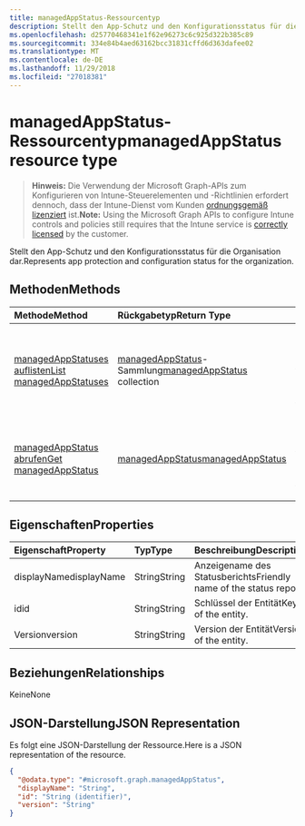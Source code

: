 ```yaml
---
title: managedAppStatus-Ressourcentyp
description: Stellt den App-Schutz und den Konfigurationsstatus für die Organisation dar.
ms.openlocfilehash: d25770468341e1f62e96273c6c925d322b385c89
ms.sourcegitcommit: 334e84b4aed63162bcc31831cffd6d363dafee02
ms.translationtype: MT
ms.contentlocale: de-DE
ms.lasthandoff: 11/29/2018
ms.locfileid: "27018381"
---
```

# <a name="managedappstatus-resource-type"></a><span data-ttu-id="9ad26-103">managedAppStatus-Ressourcentyp</span><span class="sxs-lookup"><span data-stu-id="9ad26-103">managedAppStatus resource type</span></span>

> <span data-ttu-id="9ad26-104">**Hinweis:** Die Verwendung der Microsoft Graph-APIs zum Konfigurieren von Intune-Steuerelementen und -Richtlinien erfordert dennoch, dass der Intune-Dienst vom Kunden [ordnungsgemäß lizenziert](https://go.microsoft.com/fwlink/?linkid=839381) ist.</span><span class="sxs-lookup"><span data-stu-id="9ad26-104">**Note:** Using the Microsoft Graph APIs to configure Intune controls and policies still requires that the Intune service is [correctly licensed](https://go.microsoft.com/fwlink/?linkid=839381) by the customer.</span></span>

<span data-ttu-id="9ad26-105">Stellt den App-Schutz und den Konfigurationsstatus für die Organisation dar.</span><span class="sxs-lookup"><span data-stu-id="9ad26-105">Represents app protection and configuration status for the organization.</span></span>
## <a name="methods"></a><span data-ttu-id="9ad26-106">Methoden</span><span class="sxs-lookup"><span data-stu-id="9ad26-106">Methods</span></span>
|<span data-ttu-id="9ad26-107">Methode</span><span class="sxs-lookup"><span data-stu-id="9ad26-107">Method</span></span>|<span data-ttu-id="9ad26-108">Rückgabetyp</span><span class="sxs-lookup"><span data-stu-id="9ad26-108">Return Type</span></span>|<span data-ttu-id="9ad26-109">Beschreibung</span><span class="sxs-lookup"><span data-stu-id="9ad26-109">Description</span></span>|
|:---|:---|:---|
|[<span data-ttu-id="9ad26-110">managedAppStatuses auflisten</span><span class="sxs-lookup"><span data-stu-id="9ad26-110">List managedAppStatuses</span></span>](../api/intune-mam-managedappstatus-list.md)|<span data-ttu-id="9ad26-111">[managedAppStatus](../resources/intune-mam-managedappstatus.md)-Sammlung</span><span class="sxs-lookup"><span data-stu-id="9ad26-111">[managedAppStatus](../resources/intune-mam-managedappstatus.md) collection</span></span>|<span data-ttu-id="9ad26-112">Auflisten von Eigenschaften und Beziehungen der [managedAppStatus](../resources/intune-mam-managedappstatus.md)-Objekte.</span><span class="sxs-lookup"><span data-stu-id="9ad26-112">List properties and relationships of the [managedAppStatus](../resources/intune-mam-managedappstatus.md) objects.</span></span>|
|[<span data-ttu-id="9ad26-113">managedAppStatus abrufen</span><span class="sxs-lookup"><span data-stu-id="9ad26-113">Get managedAppStatus</span></span>](../api/intune-mam-managedappstatus-get.md)|[<span data-ttu-id="9ad26-114">managedAppStatus</span><span class="sxs-lookup"><span data-stu-id="9ad26-114">managedAppStatus</span></span>](../resources/intune-mam-managedappstatus.md)|<span data-ttu-id="9ad26-115">Lesen von Eigenschaften und Beziehungen des [managedAppStatus](../resources/intune-mam-managedappstatus.md)-Objekts.</span><span class="sxs-lookup"><span data-stu-id="9ad26-115">Read properties and relationships of the [managedAppStatus](../resources/intune-mam-managedappstatus.md) object.</span></span>|

## <a name="properties"></a><span data-ttu-id="9ad26-116">Eigenschaften</span><span class="sxs-lookup"><span data-stu-id="9ad26-116">Properties</span></span>
|<span data-ttu-id="9ad26-117">Eigenschaft</span><span class="sxs-lookup"><span data-stu-id="9ad26-117">Property</span></span>|<span data-ttu-id="9ad26-118">Typ</span><span class="sxs-lookup"><span data-stu-id="9ad26-118">Type</span></span>|<span data-ttu-id="9ad26-119">Beschreibung</span><span class="sxs-lookup"><span data-stu-id="9ad26-119">Description</span></span>|
|:---|:---|:---|
|<span data-ttu-id="9ad26-120">displayName</span><span class="sxs-lookup"><span data-stu-id="9ad26-120">displayName</span></span>|<span data-ttu-id="9ad26-121">String</span><span class="sxs-lookup"><span data-stu-id="9ad26-121">String</span></span>|<span data-ttu-id="9ad26-122">Anzeigename des Statusberichts</span><span class="sxs-lookup"><span data-stu-id="9ad26-122">Friendly name of the status report.</span></span>|
|<span data-ttu-id="9ad26-123">id</span><span class="sxs-lookup"><span data-stu-id="9ad26-123">id</span></span>|<span data-ttu-id="9ad26-124">String</span><span class="sxs-lookup"><span data-stu-id="9ad26-124">String</span></span>|<span data-ttu-id="9ad26-125">Schlüssel der Entität</span><span class="sxs-lookup"><span data-stu-id="9ad26-125">Key of the entity.</span></span>|
|<span data-ttu-id="9ad26-126">Version</span><span class="sxs-lookup"><span data-stu-id="9ad26-126">version</span></span>|<span data-ttu-id="9ad26-127">String</span><span class="sxs-lookup"><span data-stu-id="9ad26-127">String</span></span>|<span data-ttu-id="9ad26-128">Version der Entität</span><span class="sxs-lookup"><span data-stu-id="9ad26-128">Version of the entity.</span></span>|

## <a name="relationships"></a><span data-ttu-id="9ad26-129">Beziehungen</span><span class="sxs-lookup"><span data-stu-id="9ad26-129">Relationships</span></span>
<span data-ttu-id="9ad26-130">Keine</span><span class="sxs-lookup"><span data-stu-id="9ad26-130">None</span></span>
## <a name="json-representation"></a><span data-ttu-id="9ad26-131">JSON-Darstellung</span><span class="sxs-lookup"><span data-stu-id="9ad26-131">JSON Representation</span></span>
<span data-ttu-id="9ad26-132">Es folgt eine JSON-Darstellung der Ressource.</span><span class="sxs-lookup"><span data-stu-id="9ad26-132">Here is a JSON representation of the resource.</span></span>
<!-- {
  "blockType": "resource",
  "keyProperty": "id",
  "@odata.type": "microsoft.graph.managedAppStatus"
}
-->
``` json
{
  "@odata.type": "#microsoft.graph.managedAppStatus",
  "displayName": "String",
  "id": "String (identifier)",
  "version": "String"
}
```



